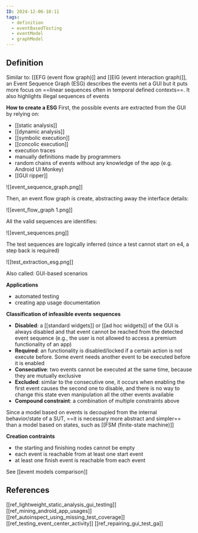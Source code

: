 ```yaml
---
ID: 2024-12-06-10:11
tags:
  - definition
  - eventBasedTesting
  - eventModel
  - graphModel
---
```

## Definition

Similar to:  [[EFG (event flow graph)]] and [[EIG (event interaction graph)]], an Event Sequence Graph (ESG) describes the events net a GUI but it puts more focus on ==linear sequences often in temporal defined contexts==. It also highlights illegal sequences of events 

**How to create a ESG**
First, the possible events are extracted from the GUI by relying on:
- [[static analysis]]
- [[dynamic analysis]]
- [[symbolic execution]]
- [[concolic execution]]
- execution traces
- manually definitions made by programmers
- random chains of events without any knowledge of the app (e.g. Android UI Monkey)
- [[GUI ripper]]

![[event_sequence_graph.png]]

Then, an event flow graph is create, abstracting away the interface details:

![[event_flow_graph 1.png]]

All the valid sequences are identifies:

![[event_sequences.png]]

The test sequences are logically inferred (since a test cannot start on e4, a step back is required)

![[test_extraction_esg.png]]

Also called: GUI-based scenarios

**Applications**
- automated testing
- creating app usage documentation

**Classification of infeasible events sequences**
- **Disabled**: a [[standard widgets]] or [[ad hoc widgets]] of the GUI is always disabled and that event cannot be reached from the detected event sequence (e.g., the user is not allowed to access a premium functionality of an app)
- **Required**: an functionality is disabled/locked if a certain action is not execute before. Some event needs another event to be executed before it is enabled
- **Consecutive**: two events cannot be executed at the same time, because they are mutually exclusive
- **Excluded**: similar to the consecutive one, it occurs when enabling the first event causes the second one to disable, and there is no way to change this state even manipulation all the other events available
- **Compound constraint**: a combination of multiple constraints above

Since a model based on events is decoupled from the internal behavior/state of a SUT, ==it is necessary more abstract and simpler== than a model based on states, such as [[FSM (finite-state machine)]]

**Creation contraints**
- the starting and finishing nodes cannot be empty
- each event is reachable from at least one start event
- at least one finish event is reachable from each event

See [[event models comparison]]
## References
[[ref_lightweight_static_analysis_gui_testing]]
[[ref_mining_android_app_usages]]
[[ref_autoinspect_using_missing_test_coverage]]
[[ref_testing_event_center_activity]]
[[ref_repairing_gui_test_ga]]
